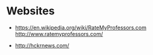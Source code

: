 # Websites

- <https://en.wikipedia.org/wiki/RateMyProfessors.com> <http://www.ratemyprofessors.com/>

- <http://hckrnews.com/>

